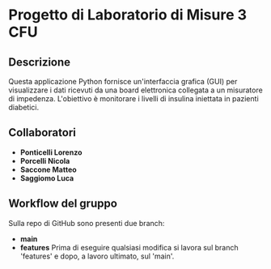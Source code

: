 # Progetto di Laboratorio di Misure 3 CFU
## Descrizione
Questa applicazione Python fornisce un'interfaccia grafica (GUI) per visualizzare i dati ricevuti da una board elettronica collegata a un misuratore di impedenza. L'obiettivo è monitorare i livelli di insulina iniettata in pazienti diabetici.

## Collaboratori
- **Ponticelli Lorenzo**
- **Porcelli Nicola**
- **Saccone Matteo**
- **Saggiomo Luca**

## Workflow del gruppo
Sulla repo di GitHub sono presenti due branch:
- **main**
- **features**
Prima di eseguire qualsiasi modifica si lavora sul branch 'features' e dopo, a lavoro ultimato, sul 'main'.

